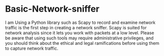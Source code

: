 # Basic-Network-sniffer
I am Using a Python library such as Scapy to record and examine network traffic is the first step in creating a network sniffer. Scapy is suited for network analysis since it lets you work with packets at a low level. Please be aware that using such tools may require administrative privileges, and you should think about the ethical and legal ramifications before using them to capture network traffic.
